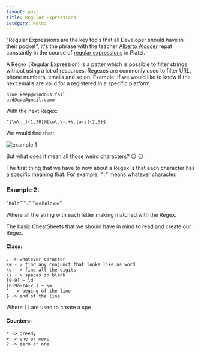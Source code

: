 ```yaml
---
layout: post
title: Regular Expressions
category: Notes
---
```


"Regular Expressions are the key tools that all Developer should have in their pocket", it's the phrase with the teacher [Alberto Alcocer](https://twitter.com/beco) repat constantly in the course of [regular expressions](https://platzi.com/clases/expresiones-regulares/) in Platzi.

A Regex (Regular Expression) is a patter which is possible to filter strings without using a lot of resources. Regexes are commonly used to filter URL, phone numbers, emails and so on.
Example:
If we would like to know if the next emails are valid for a registered in a specific platform. 
```
blue_keep@windous.fail
asd@qwe@gmail.como
```
With the next Regex:
```
^[\w\._]{1,30}@[\w\.\-]+\.[a-z]{2,5}$
```
We would find that:

![example 1]()

But what does it mean all those weird characters? :unamused: :expressionless:

The first thing that we have to now about a Regex is that each character has a specific meaning that. For example, "`.`" means whatever character.
### Example 2:
"`hola`" "`.`"  "==`hola`=="

Where all the string with each letter making matched with the Regex.

The basic CheatSheets that we should have in mind to read and create our Regex.

#### Class:
``` 
. -> whatever caracter
\w - > find any conjunct that looks like as word
\d - > find all the digits
\s - > spaces in blank
[0-9] ~ \d
[0-9a-zA-Z_] ~ \w
^ - > beging of the line
$ -> end of the line
```
Where `[]` are used to create a spe
#### Counters:
```
* -> greedy
+ -> one or more
? -> zero or one
```
<!--stackedit_data:
eyJoaXN0b3J5IjpbLTE1MDI5MjUwMzYsNjExMzYzMDA3LC0zNj
A2ODY3ODUsLTEyMDgzMjI5MDMsNzg5MDMyOCwzMTA4MzQ0Nzks
NDE5NjA0NjMsMTg5ODM1NDk4Nyw4MjQ5NjcxODAsLTM1MzY5NT
Q5NSwtNjA1MTE5MTA0XX0=
-->